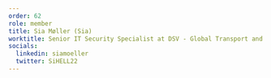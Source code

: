 ```yaml
---
order: 62
role: member
title: Sia Møller (Sia)
worktitle: Senior IT Security Specialist at DSV - Global Transport and Logistics
socials:
  linkedin: siamoeller
  twitter: SiHELL22
---
```

